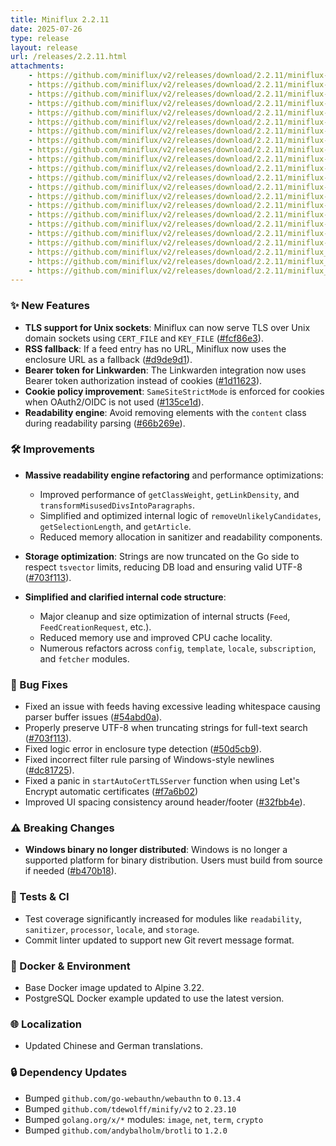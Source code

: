 ```yaml
---
title: Miniflux 2.2.11
date: 2025-07-26
type: release
layout: release
url: /releases/2.2.11.html
attachments:
    - https://github.com/miniflux/v2/releases/download/2.2.11/miniflux-darwin-amd64
    - https://github.com/miniflux/v2/releases/download/2.2.11/miniflux-darwin-amd64.sha256
    - https://github.com/miniflux/v2/releases/download/2.2.11/miniflux-darwin-arm64
    - https://github.com/miniflux/v2/releases/download/2.2.11/miniflux-darwin-arm64.sha256
    - https://github.com/miniflux/v2/releases/download/2.2.11/miniflux-freebsd-amd64
    - https://github.com/miniflux/v2/releases/download/2.2.11/miniflux-freebsd-amd64.sha256
    - https://github.com/miniflux/v2/releases/download/2.2.11/miniflux-linux-amd64
    - https://github.com/miniflux/v2/releases/download/2.2.11/miniflux-linux-amd64.sha256
    - https://github.com/miniflux/v2/releases/download/2.2.11/miniflux-linux-arm64
    - https://github.com/miniflux/v2/releases/download/2.2.11/miniflux-linux-arm64.sha256
    - https://github.com/miniflux/v2/releases/download/2.2.11/miniflux-linux-armv5
    - https://github.com/miniflux/v2/releases/download/2.2.11/miniflux-linux-armv5.sha256
    - https://github.com/miniflux/v2/releases/download/2.2.11/miniflux-linux-armv6
    - https://github.com/miniflux/v2/releases/download/2.2.11/miniflux-linux-armv6.sha256
    - https://github.com/miniflux/v2/releases/download/2.2.11/miniflux-linux-armv7
    - https://github.com/miniflux/v2/releases/download/2.2.11/miniflux-linux-armv7.sha256
    - https://github.com/miniflux/v2/releases/download/2.2.11/miniflux-openbsd-amd64
    - https://github.com/miniflux/v2/releases/download/2.2.11/miniflux-openbsd-amd64.sha256
    - https://github.com/miniflux/v2/releases/download/2.2.11/miniflux-2.2.11-1.0.x86_64.rpm
    - https://github.com/miniflux/v2/releases/download/2.2.11/miniflux_2.2.11_amd64.deb
    - https://github.com/miniflux/v2/releases/download/2.2.11/miniflux_2.2.11_arm64.deb
    - https://github.com/miniflux/v2/releases/download/2.2.11/miniflux_2.2.11_armhf.deb
---
```



### ✨ New Features

* **TLS support for Unix sockets**: Miniflux can now serve TLS over Unix domain sockets using `CERT_FILE` and `KEY_FILE` ([#fcf86e3](https://github.com/miniflux/v2/commit/fcf86e3)).
* **RSS fallback**: If a feed entry has no URL, Miniflux now uses the enclosure URL as a fallback ([#d9de9d1](https://github.com/miniflux/v2/commit/d9de9d1)).
* **Bearer token for Linkwarden**: The Linkwarden integration now uses Bearer token authorization instead of cookies ([#1d11623](https://github.com/miniflux/v2/commit/1d11623)).
* **Cookie policy improvement**: `SameSiteStrictMode` is enforced for cookies when OAuth2/OIDC is not used ([#135ce1d](https://github.com/miniflux/v2/commit/135ce1d)).
* **Readability engine**: Avoid removing elements with the `content` class during readability parsing ([#66b269e](https://github.com/miniflux/v2/commit/66b269e)).

### 🛠️ Improvements

* **Massive readability engine refactoring** and performance optimizations:

  * Improved performance of `getClassWeight`, `getLinkDensity`, and `transformMisusedDivsIntoParagraphs`.
  * Simplified and optimized internal logic of `removeUnlikelyCandidates`, `getSelectionLength`, and `getArticle`.
  * Reduced memory allocation in sanitizer and readability components.
* **Storage optimization**: Strings are now truncated on the Go side to respect `tsvector` limits, reducing DB load and ensuring valid UTF-8 ([#703f113](https://github.com/miniflux/v2/commit/703f113)).
* **Simplified and clarified internal code structure**:

  * Major cleanup and size optimization of internal structs (`Feed`, `FeedCreationRequest`, etc.).
  * Reduced memory use and improved CPU cache locality.
  * Numerous refactors across `config`, `template`, `locale`, `subscription`, and `fetcher` modules.

### 🐛 Bug Fixes

* Fixed an issue with feeds having excessive leading whitespace causing parser buffer issues ([#54abd0a](https://github.com/miniflux/v2/commit/54abd0a)).
* Properly preserve UTF-8 when truncating strings for full-text search ([#703f113](https://github.com/miniflux/v2/commit/703f113)).
* Fixed logic error in enclosure type detection ([#50d5cb9](https://github.com/miniflux/v2/commit/50d5cb9)).
* Fixed incorrect filter rule parsing of Windows-style newlines ([#dc81725](https://github.com/miniflux/v2/commit/dc81725)).
* Fixed a panic in `startAutoCertTLSServer` function when using Let's Encrypt automatic certificates ([#f7a6b02](https://github.com/miniflux/v2/commit/f7a6b02))
* Improved UI spacing consistency around header/footer ([#32fbb4e](https://github.com/miniflux/v2/commit/32fbb4e)).

### ⚠️ Breaking Changes

* **Windows binary no longer distributed**: Windows is no longer a supported platform for binary distribution. Users must build from source if needed ([#b470b18](https://github.com/miniflux/v2/commit/b470b18)).

### 🧪 Tests & CI

* Test coverage significantly increased for modules like `readability`, `sanitizer`, `processor`, `locale`, and `storage`.
* Commit linter updated to support new Git revert message format.

### 🐘 Docker & Environment

* Base Docker image updated to Alpine 3.22.
* PostgreSQL Docker example updated to use the latest version.

### 🌐 Localization

* Updated Chinese and German translations.

### 🔒 Dependency Updates

* Bumped `github.com/go-webauthn/webauthn` to `0.13.4`
* Bumped `github.com/tdewolff/minify/v2` to `2.23.10`
* Bumped `golang.org/x/*` modules: `image`, `net`, `term`, `crypto`
* Bumped `github.com/andybalholm/brotli` to `1.2.0`
